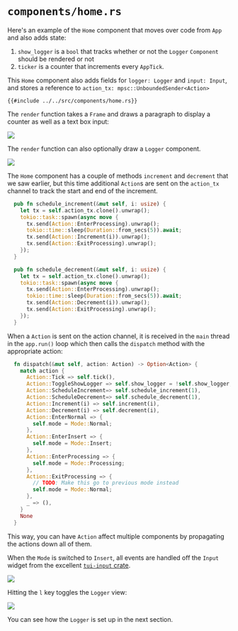 # `components/home.rs`

Here's an example of the `Home` component that moves over code from `App` and also adds state:

1. `show_logger` is a `bool` that tracks whether or not the `Logger` `Component` should be rendered
   or not
1. `ticker` is a counter that increments every `AppTick`.

This `Home` component also adds fields for `logger: Logger` and `input: Input`, and stores a
reference to `action_tx: mpsc::UnboundedSender<Action>`

```rust,no_run,noplayground
{{#include ../../src/components/home.rs}}
```

The `render` function takes a `Frame` and draws a paragraph to display a counter as well as a text
box input:

![](https://user-images.githubusercontent.com/1813121/254134161-477b2182-a3ee-4be9-a180-1bcdc56c8a1d.png)

The `render` function can also optionally draw a `Logger` component.

![](https://user-images.githubusercontent.com/1813121/254134679-02334184-fc4f-4f52-8957-61c950cdb770.png)

The `Home` component has a couple of methods `increment` and `decrement` that we saw earlier, but
this time additional `Action`s are sent on the `action_tx` channel to track the start and end of the
increment.

```rust
  pub fn schedule_increment(&mut self, i: usize) {
    let tx = self.action_tx.clone().unwrap();
    tokio::task::spawn(async move {
      tx.send(Action::EnterProcessing).unwrap();
      tokio::time::sleep(Duration::from_secs(5)).await;
      tx.send(Action::Increment(i)).unwrap();
      tx.send(Action::ExitProcessing).unwrap();
    });
  }

  pub fn schedule_decrement(&mut self, i: usize) {
    let tx = self.action_tx.clone().unwrap();
    tokio::task::spawn(async move {
      tx.send(Action::EnterProcessing).unwrap();
      tokio::time::sleep(Duration::from_secs(5)).await;
      tx.send(Action::Decrement(i)).unwrap();
      tx.send(Action::ExitProcessing).unwrap();
    });
  }
```

When a `Action` is sent on the action channel, it is received in the `main` thread in the
`app.run()` loop which then calls the `dispatch` method with the appropriate action:

```rust
  fn dispatch(&mut self, action: Action) -> Option<Action> {
    match action {
      Action::Tick => self.tick(),
      Action::ToggleShowLogger => self.show_logger = !self.show_logger,
      Action::ScheduleIncrement=> self.schedule_increment(1),
      Action::ScheduleDecrement=> self.schedule_decrement(1),
      Action::Increment(i) => self.increment(i),
      Action::Decrement(i) => self.decrement(i),
      Action::EnterNormal => {
        self.mode = Mode::Normal;
      },
      Action::EnterInsert => {
        self.mode = Mode::Insert;
      },
      Action::EnterProcessing => {
        self.mode = Mode::Processing;
      },
      Action::ExitProcessing => {
        // TODO: Make this go to previous mode instead
        self.mode = Mode::Normal;
      },
      _ => (),
    }
    None
  }
```

This way, you can have `Action` affect multiple components by propagating the actions down all of
them.

When the `Mode` is switched to `Insert`, all events are handled off the `Input` widget from the
excellent [`tui-input` crate](https://github.com/sayanarijit/tui-input).

![](https://user-images.githubusercontent.com/1813121/254444604-de8cfcfa-eeec-417a-a8b0-92a7ccb5fcb5.gif)

Hitting the `l` key toggles the `Logger` view:

![](https://user-images.githubusercontent.com/1813121/254452502-879beb8a-77dd-4475-bb55-1b15a443c747.gif)

You can see how the `Logger` is set up in the next section.
